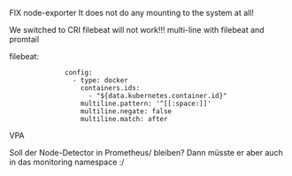
FIX node-exporter
It does not do any mounting to the system at all!

We switched to CRI
filebeat will not work!!!
multi-line with filebeat and promtail

filebeat:

~~~
              config:
                - type: docker
                  containers.ids:
                    - "${data.kubernetes.container.id}"
                  multiline.pattern: '^[[:space:]]'
                  multiline.negate: false
                  multiline.match: after
~~~

VPA

Soll der Node-Detector in Prometheus/ bleiben? 
Dann müsste er aber auch in das monitoring namespace :/


